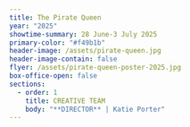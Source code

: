```yaml
---
title: The Pirate Queen
year: "2025"
showtime-summary: 28 June-3 July 2025
primary-color: "#f49b1b"
header-image: /assets/pirate-queen.jpg
header-image-contain: false
flyer: /assets/pirate-queen-poster-2025.jpg
box-office-open: false
sections:
  - order: 1
    title: CREATIVE TEAM
    body: "**DIRECTOR** | Katie Porter"
---
```

